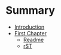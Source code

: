 # Summary

* [Introduction](README.md)
* [First Chapter](chapter1.md)
   * [Readme](readme.adoc)
   * [rST](sdk.rst)

